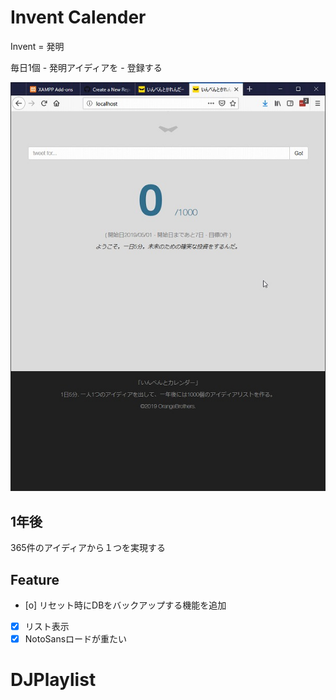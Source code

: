 # Invent Calender

Invent = 発明

毎日1個 - 発明アイディアを - 登録する

![](demo/snapshot_v1.0.jpg)

## 1年後

365件のアイディアから１つを実現する


## Feature

- [o] リセット時にDBをバックアップする機能を追加
- [x] リスト表示
- [x] NotoSansロードが重たい
# DJPlaylist
